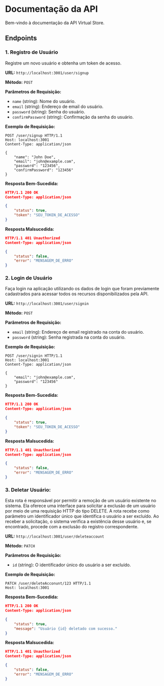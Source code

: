 # Documentação da API

Bem-vindo à documentação da API Virtual Store.

## Endpoints

### 1. Registro de Usuário

Registre um novo usuário e obtenha um token de acesso.

**URL:** `http://localhost:3001/user/signup`

**Método:** `POST`

**Parâmetros de Requisição:**

-   `name` (string): Nome do usuário.
-   `email` (string): Endereço de email do usuário.
-   `password` (string): Senha do usuário.
-   `confirmPassword` (string): Confirmação da senha do usuário.

**Exemplo de Requisição:**

```http
POST /user/signup HTTP/1.1
Host: localhost:3001
Content-Type: application/json

{
    "name": "John Doe",
    "email": "john@example.com",
    "password": "123456",
    "confirmPassword": "123456"
}
```

**Resposta Bem-Sucedida:**

```json
HTTP/1.1 200 OK
Content-Type: application/json

{
    "status": true,
    "token": "SEU_TOKEN_DE_ACESSO"
}
```

**Resposta Malsucedida:**

```json
HTTP/1.1 401 Unauthorized
Content-Type: application/json

{
    "status": false,
    "error": "MENSAGEM_DE_ERRO"
}
```

### 2. Login de Usuário

Faça login na aplicação utilizando os dados de login que foram previamente cadastrados para acessar todos os recursos disponibilizados pela API.

**URL:** `http://localhost:3001/user/signin`

**Método:** `POST`

**Parâmetros de Requisição:**

-   `email` (string): Endereço de email registrado na conta do usuário.
-   `password` (string): Senha registrada na conta do usuário.

**Exemplo de Requisição:**

```http
POST /user/signin HTTP/1.1
Host: localhost:3001
Content-Type: application/json

{
    "email": "john@example.com",
    "password": "123456"
}
```

**Resposta Bem-Sucedida:**

```json
HTTP/1.1 200 OK
Content-Type: application/json

{
    "status": true,
    "token": "SEU_TOKEN_DE_ACESSO"
}
```

**Resposta Malsucedida:**

```json
HTTP/1.1 401 Unauthorized
Content-Type: application/json

{
    "status": false,
    "error": "MENSAGEM_DE_ERRO"
}
```

### 3. Deletar Usuário:

Esta rota é responsável por permitir a remoção de um usuário existente no sistema. Ela oferece uma interface para solicitar a exclusão de um usuário por meio de uma requisição HTTP do tipo DELETE. A rota recebe como parâmetro um identificador único que identifica o usuário a ser excluído. Ao receber a solicitação, o sistema verifica a existência desse usuário e, se encontrado, procede com a exclusão do registro correspondente.

**URL:** `http://localhost:3001/user/deleteaccount`

**Método:** `PATCH`

**Parâmetros de Requisição:**

-   `id` (string): O identificador único do usuário a ser excluído.

**Exemplo de Requisição:**

```http
PATCH /user/deleteAcconunt/123 HTTP/1.1
Host: localhost:3001
```

**Resposta Bem-Sucedida:**

```json
HTTP/1.1 200 OK
Content-Type: application/json

{
    "status": true,
    "message": "Usuário {id} deletado com sucesso."
}
```

**Resposta Malsucedida:**

```json
HTTP/1.1 401 Unauthorized
Content-Type: application/json

{
    "status": false,
    "error": "MENSAGEM_DE_ERRO"
}
```
